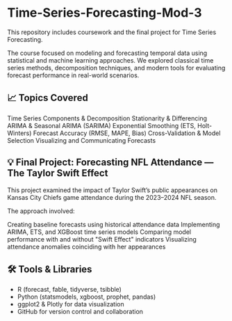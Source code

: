# Time-Series-Forecasting-Mod-3

This repository includes coursework and the final project for Time Series Forecasting.

The course focused on modeling and forecasting temporal data using statistical and machine learning approaches. We explored classical time series methods, decomposition techniques, and modern tools for evaluating forecast performance in real-world scenarios.

## 📈 Topics Covered

Time Series Components & Decomposition
Stationarity & Differencing
ARIMA & Seasonal ARIMA (SARIMA)
Exponential Smoothing (ETS, Holt-Winters)
Forecast Accuracy (RMSE, MAPE, Bias)
Cross-Validation & Model Selection
Visualizing and Communicating Forecasts

## 💡 Final Project: Forecasting NFL Attendance — The Taylor Swift Effect

This project examined the impact of Taylor Swift’s public appearances on Kansas City Chiefs game attendance during the 2023–2024 NFL season.

The approach involved:

Creating baseline forecasts using historical attendance data
Implementing ARIMA, ETS, and XGBoost time series models
Comparing model performance with and without "Swift Effect" indicators
Visualizing attendance anomalies coinciding with her appearances

## 🛠️ Tools & Libraries

- R (forecast, fable, tidyverse, tsibble)
- Python (statsmodels, xgboost, prophet, pandas)
- ggplot2 & Plotly for data visualization
- GitHub for version control and collaboration
